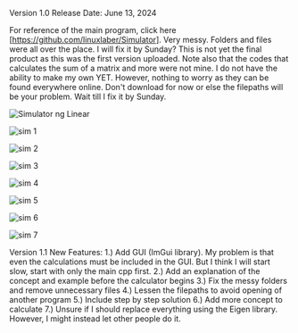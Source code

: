 Version 1.0 Release Date: June 13, 2024

For reference of the main program, click here [https://github.com/linuxlaber/Simulator]. Very messy. Folders and files were all over the place. I will fix it by Sunday? This is not yet the final product as this was the first version uploaded. Note also that the codes that calculates the sum of a matrix and more were not mine. I do not have the ability to make my own YET. However, nothing to worry as they can be found everywhere online. Don't download for now or else the filepaths will be your problem. Wait till I fix it by Sunday.

![Simulator ng Linear](https://github.com/linuxlaber/Linear-Algebra-Calculator/assets/170599771/23b5647d-d0c1-49f5-b888-5d1fbd398004)

![sim 1](https://github.com/linuxlaber/Linear-Algebra-Calculator/assets/170599771/b8fdb5af-4e87-4167-975a-28f3b352eb66)

![sim 2](https://github.com/linuxlaber/Linear-Algebra-Calculator/assets/170599771/21f8dae5-675b-426e-a91f-c5e1b7563ea4)

![sim 3](https://github.com/linuxlaber/Linear-Algebra-Calculator/assets/170599771/8b6117e5-91aa-4e3b-ae67-a8a98ab3dce5)

![sim 4](https://github.com/linuxlaber/Linear-Algebra-Calculator/assets/170599771/7bc2030d-7354-4569-bcd5-7a3406f9757f)

![sim 5](https://github.com/linuxlaber/Linear-Algebra-Calculator/assets/170599771/daa92bdd-442b-4a6e-84cd-a9af41332728)

![sim 6](https://github.com/linuxlaber/Linear-Algebra-Calculator/assets/170599771/ff56ce94-8c8f-4313-993f-923c7b7526b0)

![sim 7](https://github.com/linuxlaber/Linear-Algebra-Calculator/assets/170599771/f2592d6e-aba5-4c81-b895-51e33aa3a5f5)

Version 1.1 New Features:
1.) Add GUI (ImGui library). My problem is that even the calculations must be included in the GUI. But I think I will start slow, start with only the main cpp first.
2.) Add an explanation of the concept and example before the calculator begins
3.) Fix the messy folders and remove unnecessary files
4.) Lessen the filepaths to avoid opening of another program
5.) Include step by step solution
6.) Add more concept to calculate
7.) Unsure if I should replace everything using the Eigen library. However, I might instead let other people do it.








